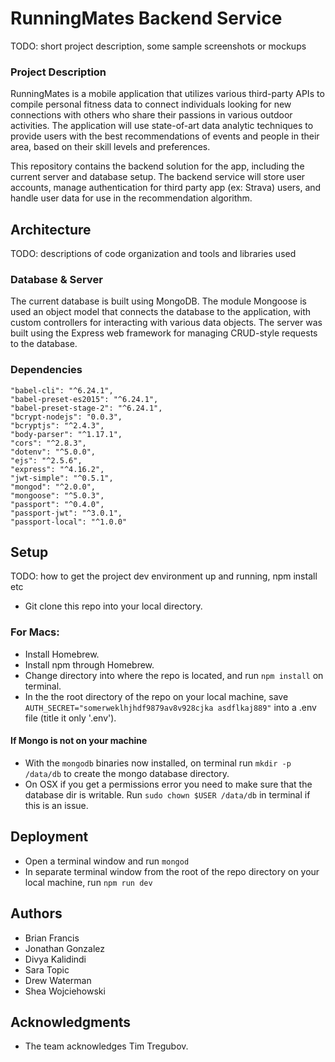 # RunningMates Backend Service
TODO: short project description, some sample screenshots or mockups
### Project Description
RunningMates is a mobile application that utilizes various third-party APIs to compile personal fitness data to connect individuals looking for new connections with others who share their passions in various outdoor activities. The application will use state-of-art data analytic techniques to provide users with the best recommendations of events and people in their area, based on their skill levels and preferences.

This repository contains the backend solution for the app, including the current server and database setup. The backend service will store user accounts, manage authentication for third party app (ex: Strava) users, and handle user data for use in the recommendation algorithm.

## Architecture

TODO:  descriptions of code organization and tools and libraries used

### Database & Server
The current database is built using MongoDB. The module Mongoose is used an object model that connects the database to the application, with custom controllers for interacting with various data objects.
The server was built using the Express web framework for managing CRUD-style requests to the database.

### Dependencies
    "babel-cli": "^6.24.1",
    "babel-preset-es2015": "^6.24.1",
    "babel-preset-stage-2": "^6.24.1",
    "bcrypt-nodejs": "0.0.3",
    "bcryptjs": "^2.4.3",
    "body-parser": "^1.17.1",
    "cors": "^2.8.3",
    "dotenv": "^5.0.0",
    "ejs": "^2.5.6",
    "express": "^4.16.2",
    "jwt-simple": "^0.5.1",
    "mongod": "^2.0.0",
    "mongoose": "^5.0.3",
    "passport": "^0.4.0",
    "passport-jwt": "^3.0.1",
    "passport-local": "^1.0.0"

## Setup

TODO: how to get the project dev environment up and running, npm install etc
* Git clone this repo into your local directory.

### For Macs:
* Install Homebrew.
* Install npm through Homebrew.
* Change directory into where the repo is located, and run `npm install` on terminal.
* In the the root directory of the repo on your local machine, save `AUTH_SECRET="somerweklhjhdf9879av8v928cjka asdflkaj889"` into a .env file (title it only '.env').

#### If Mongo is not on your machine 
* With the `mongodb` binaries now installed, on terminal run `mkdir -p /data/db` to create the mongo database directory.
*  On OSX if you get a permissions error you need to make sure that the database dir is writable. Run `sudo chown $USER /data/db` in terminal if this is an issue.

## Deployment
* Open a terminal window and run `mongod` 
* In  separate terminal window from the root of the repo directory on your local machine, run `npm run dev`

## Authors
* Brian Francis
* Jonathan Gonzalez
* Divya Kalidindi
* Sara Topic
* Drew Waterman
* Shea Wojciehowski

## Acknowledgments
* The team acknowledges Tim Tregubov.
